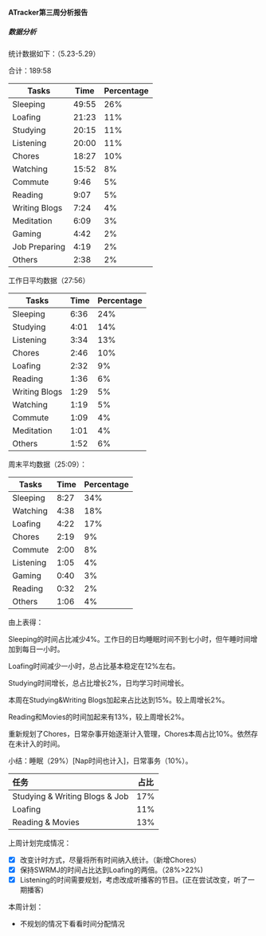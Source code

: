 #### ATracker第三周分析报告

##### 数据分析

统计数据如下：（5.23-5.29）

合计：189:58

| Tasks         | Time  | Percentage |
| ------------- | ----- | ---------- |
| Sleeping      | 49:55 | 26%        |
| Loafing       | 21:23 | 11%        |
| Studying      | 20:15 | 11%        |
| Listening     | 20:00 | 11%        |
| Chores        | 18:27 | 10%        |
| Watching      | 15:52 | 8%         |
| Commute       | 9:46  | 5%         |
| Reading       | 9:07  | 5%         |
| Writing Blogs | 7:24  | 4%         |
| Meditation    | 6:09  | 3%         |
| Gaming        | 4:42  | 2%         |
| Job Preparing | 4:19  | 2%         |
| Others        | 2:38  | 2%         |

工作日平均数据（27:56）

| Tasks         | Time | Percentage |
| ------------- | ---- | ---------- |
| Sleeping      | 6:36 | 24%        |
| Studying      | 4:01 | 14%        |
| Listening     | 3:34 | 13%        |
| Chores        | 2:46 | 10%        |
| Loafing       | 2:32 | 9%         |
| Reading       | 1:36 | 6%         |
| Writing Blogs | 1:29 | 5%         |
| Watching      | 1:19 | 5%         |
| Commute       | 1:09 | 4%         |
| Meditation    | 1:01 | 4%         |
| Others        | 1:52 | 6%         |

周末平均数据（25:09）：

| Tasks     | Time | Percentage |
| --------- | ---- | ---------- |
| Sleeping  | 8:27 | 34%        |
| Watching  | 4:38 | 18%        |
| Loafing   | 4:22 | 17%        |
| Chores    | 2:19 | 9%         |
| Commute   | 2:00 | 8%         |
| Listening | 1:05 | 4%         |
| Gaming    | 0:40 | 3%         |
| Reading   | 0:32 | 2%         |
| Others    | 1:06 | 4%         |

由上表得：

Sleeping的时间占比减少4%。工作日的日均睡眠时间不到七小时，但午睡时间增加到每日一小时。

Loafing时间减少一小时，总占比基本稳定在12%左右。

Studying时间增长，总占比增长2%，日均学习时间增长。

本周在Studying&Writing Blogs加起来占比达到15%。较上周增长2%。

Reading和Movies的时间加起来有13%，较上周增长2%。

重新规划了Chores，日常杂事开始逐渐计入管理，Chores本周占比10%。依然存在未计入的时间。

小结：睡眠（29%）[Nap时间也计入]，日常事务（10%）。

| 任务                           | 占比 |
| :----------------------------- | ---- |
| Studying & Writing Blogs & Job | 17%  |
| Loafing                        | 11%  |
| Reading & Movies               | 13%  |

上周计划完成情况：

- [x] 改变计时方式，尽量将所有时间纳入统计。（新增Chores）
- [x] 保持SWRMJ的时间占比达到Loafing的两倍。（28%>22%)
- [x] Listening的时间需要规划，考虑改成听播客的节目。(正在尝试改变，听了一期播客)

本周计划：

- 不规划的情况下看看时间分配情况